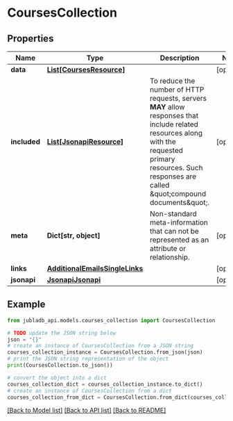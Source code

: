 # CoursesCollection


## Properties

Name | Type | Description | Notes
------------ | ------------- | ------------- | -------------
**data** | [**List[CoursesResource]**](CoursesResource.md) |  | [optional] 
**included** | [**List[JsonapiResource]**](JsonapiResource.md) | To reduce the number of HTTP requests, servers **MAY** allow responses that include related resources along with the requested primary resources. Such responses are called \&quot;compound documents\&quot;. | [optional] 
**meta** | **Dict[str, object]** | Non-standard meta-information that can not be represented as an attribute or relationship. | [optional] 
**links** | [**AdditionalEmailsSingleLinks**](AdditionalEmailsSingleLinks.md) |  | [optional] 
**jsonapi** | [**JsonapiJsonapi**](JsonapiJsonapi.md) |  | [optional] 

## Example

```python
from jubladb_api.models.courses_collection import CoursesCollection

# TODO update the JSON string below
json = "{}"
# create an instance of CoursesCollection from a JSON string
courses_collection_instance = CoursesCollection.from_json(json)
# print the JSON string representation of the object
print(CoursesCollection.to_json())

# convert the object into a dict
courses_collection_dict = courses_collection_instance.to_dict()
# create an instance of CoursesCollection from a dict
courses_collection_from_dict = CoursesCollection.from_dict(courses_collection_dict)
```
[[Back to Model list]](../README.md#documentation-for-models) [[Back to API list]](../README.md#documentation-for-api-endpoints) [[Back to README]](../README.md)


